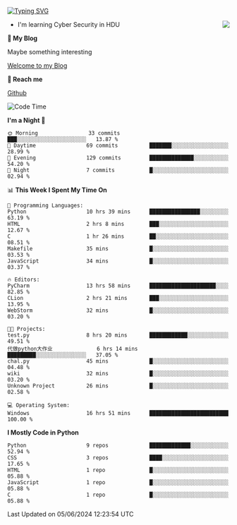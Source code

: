 [![Typing SVG](https://readme-typing-svg.herokuapp.com?font=Fira+Code&pause=1000&random=false&width=450&height=60&lines=Hello+%F0%9F%91%8B%F0%9F%8F%BB;I'm+JBNRZ)](https://git.io/typing-svg)

<a href="#">
  <img align="right" src="https://github-readme-stats.vercel.app/api?username=JBNRZ&show_icons=true&bg_color=15,f2f7fd,E0EAFC" />
</a>

- I'm learning Cyber Security in HDU

 **🌱 My Blog**

Maybe something interesting

[Welcome to my Blog](https://jbnrz.com.cn/)

 **💬 Reach me** 

[Github](https://github.com/JBNRZ)


<!--START_SECTION:waka-->
![Code Time](http://img.shields.io/badge/Code%20Time-526%20hrs%203%20mins-blue)

**I'm a Night 🦉** 

```text
🌞 Morning                33 commits          ███░░░░░░░░░░░░░░░░░░░░░░   13.87 % 
🌆 Daytime                69 commits          ███████░░░░░░░░░░░░░░░░░░   28.99 % 
🌃 Evening                129 commits         ██████████████░░░░░░░░░░░   54.20 % 
🌙 Night                  7 commits           █░░░░░░░░░░░░░░░░░░░░░░░░   02.94 % 
```


📊 **This Week I Spent My Time On** 

```text
💬 Programming Languages: 
Python                   10 hrs 39 mins      ████████████████░░░░░░░░░   63.19 % 
HTML                     2 hrs 8 mins        ███░░░░░░░░░░░░░░░░░░░░░░   12.67 % 
C                        1 hr 26 mins        ██░░░░░░░░░░░░░░░░░░░░░░░   08.51 % 
Makefile                 35 mins             █░░░░░░░░░░░░░░░░░░░░░░░░   03.53 % 
JavaScript               34 mins             █░░░░░░░░░░░░░░░░░░░░░░░░   03.37 % 

🔥 Editors: 
PyCharm                  13 hrs 58 mins      █████████████████████░░░░   82.85 % 
CLion                    2 hrs 21 mins       ███░░░░░░░░░░░░░░░░░░░░░░   13.95 % 
WebStorm                 32 mins             █░░░░░░░░░░░░░░░░░░░░░░░░   03.20 % 

🐱‍💻 Projects: 
test.py                  8 hrs 20 mins       ████████████░░░░░░░░░░░░░   49.51 % 
代做python大作业              6 hrs 14 mins       █████████░░░░░░░░░░░░░░░░   37.05 % 
chal.py                  45 mins             █░░░░░░░░░░░░░░░░░░░░░░░░   04.48 % 
wiki                     32 mins             █░░░░░░░░░░░░░░░░░░░░░░░░   03.20 % 
Unknown Project          26 mins             █░░░░░░░░░░░░░░░░░░░░░░░░   02.58 % 

💻 Operating System: 
Windows                  16 hrs 51 mins      █████████████████████████   100.00 % 
```

**I Mostly Code in Python** 

```text
Python                   9 repos             █████████████░░░░░░░░░░░░   52.94 % 
CSS                      3 repos             ████░░░░░░░░░░░░░░░░░░░░░   17.65 % 
HTML                     1 repo              █░░░░░░░░░░░░░░░░░░░░░░░░   05.88 % 
JavaScript               1 repo              █░░░░░░░░░░░░░░░░░░░░░░░░   05.88 % 
C                        1 repo              █░░░░░░░░░░░░░░░░░░░░░░░░   05.88 % 
```




 Last Updated on 05/06/2024 12:23:54 UTC
<!--END_SECTION:waka-->
